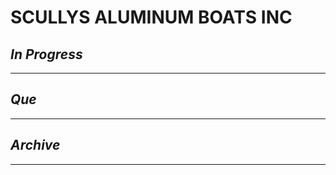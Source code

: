 # SCULLYS ALUMINUM BOATS INC

## *In Progress*

--------------------

## *Que*

-----------------------------------
## *Archive*

-----------------------------------


